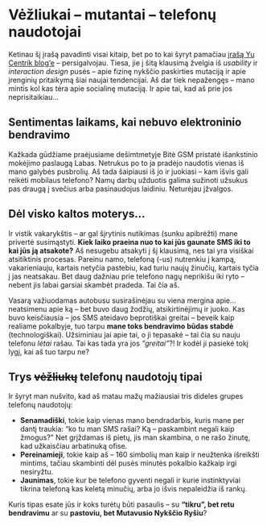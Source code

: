 # Vėžliukai – mutantai – telefonų naudotojai

<p>Ketinau šį įrašą pavadinti visai kitaip, bet po to kai šyryt pamačiau <a href="http://www.yucentrik.ca/en/yu_blog/2008/01/under-my-thumb.html">įrašą Yu Centrik blog’e</a> – persigalvojau. Tiesa, jie į šitą klausimą žvelgia iš <i>usability</i> ir <i>interaction design</i> pusės – apie fizinę nykščio paskirties mutaciją ir apie įrenginių pritaikymą šiai naujai tendencijai. Aš dar tiek nepažengęs – mano mintis kol kas tėra apie socialinę mutaciją. Ir apie tai, kad aš prie jos neprisitaikiau…<br>
<span id="more-27"></span></p>
<h2>Sentimentas laikams, kai nebuvo elektroninio bendravimo</h2>
<p>Kažkada gūdžiame praėjusiame dešimtmetyje Bitė GSM pristatė išankstinio mokėjimo paslaugą Labas. Netrukus po to ja pradėjo naudotis vienas iš mano galybės pusbrolių. Aš tada šaipiausi iš jo ir juokiasi – kam išvis gali reikėti mobilaus telefono? Namų darbų užduotis galima sužinoti užsukus pas draugą į svečius arba pasinaudojus laidiniu. Neturėjau įžvalgos.</p>
<h2>Dėl visko kaltos moterys…</h2>
<p>Ir vistik vakarykštis – ar gal šįrytinis nutikimas (sunku apibrėžti) mane privertė susimąstyti. <strong>Kiek laiko praeina nuo to kai jūs gaunate SMS iki to kai jūs ją atsakote?</strong> Aš nesugebu atsakyti į šį klausimą, nes tai yra visiškai atsitiktinis procesas. Pareinu namo, telefoną (-us) nutrenkiu į kampą, vakarieniauju, kartais netyčia pastebiu, kad turiu naujų žinučių, kartais tyčia į jas neatsakau. Bet daug dažniau prie telefono nagų neprikišu iki ryto – nebent jis labai garsiai skambėt pradeda. Tai čia aš.</p>
<p>Vasarą važiuodamas autobusu susirašinėjau su viena mergina apie… neatsimenu apie ką – bet buvo daug žodžių, atsikirtinėjimų ir juoko. Kas buvo keisčiausia – jos SMS ateidavo beprotiškai greitai – beveik kaip realiame pokalbyje, tuo tarpu <strong>mane toks bendravimo būdas stabdė</strong> (technologiškai). Užsiminiau jai apie tai, o ji tepasakė – tai čia su nauju telefonu <em>lėtai</em> rašau. Tai kas tada yra jos <em>“greitai”</em>?! Ir kodėl ji pasiekė tokį lygį, kai aš tuo tarpu ne?</p>
<h2>Trys <strike>vėžliukų</strike> telefonų naudotojų tipai</h2>
<p>Ir šyryt man nušvito, kad aš matau mažų mažiausiai tris dideles grupes telefonų naudotojų:</p>
<ul>
<li><strong>Senamadiški</strong>, tokie kaip vienas mano bendradarbis, kuris mane per dantį traukia: “ko tu man SMS rašai? Ką – paskambint negali kaip žmogus?” Net grįždamas iš pietų, jis man skambina, o ne rašo žinutę, kad užkaisčiau arbatinuką ofise.</li>
<li><strong>Pereinamieji</strong>, tokie kaip aš – 160 simbolių man kaip ir neužtenka išreikšti mintims, tačiau skambinti dėl pusės minutės pokalbio kažkaip irgi nesiryžtu.</li>
<li><strong>Jaunimas</strong>, tokie kur be telefono gyventi negali ir kurie instinktyviai tikrina telefoną kas keletą minučių, arba jo išvis nepaleidžia iš rankų.</li>
</ul>
<p>Kuris tipas esate jūs ir koks turėtų būti pasaulis – su <strong>“tikru”, bet retu bendravimu</strong> ar su <strong>pastoviu, bet Mutavusio Nykščio Ryšiu</strong>?</p>